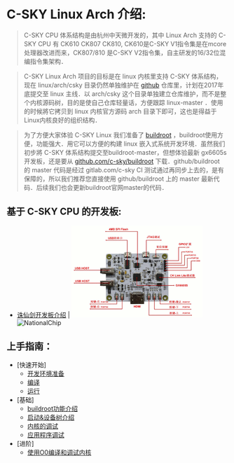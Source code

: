 C-SKY Linux Arch 介绍:
===

>C-SKY CPU 体系结构是由杭州中天微开发的，其中 Linux Arch 支持的 C-SKY CPU 有 CK610 CK807 CK810, CK610是C-SKY V1指令集是在mcore处理器改进而来，CK807/810 是C-SKY V2指令集，自主研发的16/32位混编指令集架构．

>C-SKY Linux Arch 项目的目标是在 linux 内核里支持 C-SKY 体系结构，现在 linux/arch/csky 目录仍然单独维护在 [github](https://github.com/c-sky/csky-linux) 仓库里，计划在2017年底提交至 linux 主线．以 arch/csky 这个目录单独建立仓库维护，而不是整个内核源码树，目的是使自己仓库轻量话，方便跟踪 linux-master ．使用的时候將它拷贝到 linux 内核官方源码 arch 目录下即可，这也是得益于Linux内核良好的组织结构．

>为了方便大家体验 C-SKY Linux 我们准备了 [buildroot](https://buildroot.org) ，buildroot使用方便，功能强大．用它可以方便的构建 linux 嵌入式系统开发环境．虽然我们初步將 C-SKY 体系结构提交至buildroot-master，但想体验最新 gx6605s 开发板，还是要从 [github.com/c-sky/buildroot](https://github.com/c-sky/buildroot) 下载．github/buildroot 的 master 代码是经过 gitlab.com/c-sky CI 测试通过再同步上去的，是有保障的，所以我们推荐您直接使用 github/buildroot 上的 master 最新代码．后续我们也会更新buildroot官网master的代码．

基于 C-SKY CPU 的开发板:
---

* [诛仙剑开发板介绍](boards/gx6605s.md) | <img src="images/gx6605s_0.gif" alt="gx6605s" /> <img src="http://www.nationalchip.com/static/web/img/logo.png" alt="NationalChip" />

上手指南：
---

* [快速开始]
  - [开发环境准备](docs/quick-start.md)
  - [编译](docs/quick-compile.md)
  - [运行](docs/quick-run.md)
* [基础]
  - [buildroot功能介绍](docs/buildroot.md)
  - [启动&设备树介绍](docs/boot-dts.md)
  - [内核的调试](docs/kernel-debug.md)
  - [应用程序调试](docs/app-debug.md)
* [进阶]
  - [使用O0编译和调试内核](docs/kernel-O0.md)
